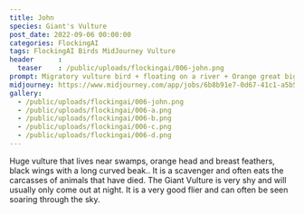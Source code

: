 ```yaml
---
title: John
species: Giant's Vulture
post_date: 2022-09-06 00:00:00
categories: FlockingAI
tags: FlockingAI Birds MidJourney Vulture
header      :
  teaser    : /public/uploads/flockingai/006-john.png
prompt: Migratory vulture bird + floating on a river + Orange great big beaked bird, feathers, great big beaked bird, bearded + Soft lighting , octane render, raytracing
midjourney: https://www.midjourney.com/app/jobs/6b8b91e7-0d67-41c1-a5b5-f64f718f0fbf
gallery: 
  - /public/uploads/flockingai/006-john.png
  - /public/uploads/flockingai/006-a.png
  - /public/uploads/flockingai/006-b.png
  - /public/uploads/flockingai/006-c.png
  - /public/uploads/flockingai/006-d.png
---
```


Huge vulture that lives near swamps, orange head and breast feathers, black wings with a long curved beak.. It is a scavenger and often eats the carcasses of animals that have died. The Giant Vulture is very shy and will usually only come out at night. It is a very good flier and can often be seen soaring through the sky.
